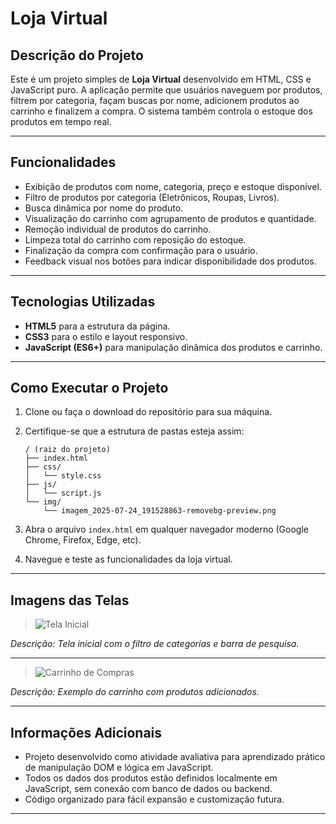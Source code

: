 # Loja Virtual

## Descrição do Projeto

Este é um projeto simples de **Loja Virtual** desenvolvido em HTML, CSS e JavaScript puro. A aplicação permite que usuários naveguem por produtos, filtrem por categoria, façam buscas por nome, adicionem produtos ao carrinho e finalizem a compra. O sistema também controla o estoque dos produtos em tempo real.

---

## Funcionalidades

* Exibição de produtos com nome, categoria, preço e estoque disponível.
* Filtro de produtos por categoria (Eletrônicos, Roupas, Livros).
* Busca dinâmica por nome do produto.
* Visualização do carrinho com agrupamento de produtos e quantidade.
* Remoção individual de produtos do carrinho.
* Limpeza total do carrinho com reposição do estoque.
* Finalização da compra com confirmação para o usuário.
* Feedback visual nos botões para indicar disponibilidade dos produtos.

---

## Tecnologias Utilizadas

* **HTML5** para a estrutura da página.
* **CSS3** para o estilo e layout responsivo.
* **JavaScript (ES6+)** para manipulação dinâmica dos produtos e carrinho.

---

## Como Executar o Projeto

1. Clone ou faça o download do repositório para sua máquina.
2. Certifique-se que a estrutura de pastas esteja assim:

   ```
   / (raiz do projeto)
   ├── index.html
   ├── css/
   │   └── style.css
   ├── js/
   │   └── script.js
   └── img/
       └── imagem_2025-07-24_191528863-removebg-preview.png
   ```
3. Abra o arquivo `index.html` em qualquer navegador moderno (Google Chrome, Firefox, Edge, etc).
4. Navegue e teste as funcionalidades da loja virtual.

---

## Imagens das Telas

> ![Tela Inicial](https://github.com/user-attachments/assets/0c2f88ca-e3f6-4dc2-9213-40de305c353c)

*Descrição: Tela inicial com o filtro de categorias e barra de pesquisa.*

---

> ![Carrinho de Compras](https://github.com/user-attachments/assets/6510b995-fb5f-481d-9909-05fdb63771aa)

*Descrição: Exemplo do carrinho com produtos adicionados.*



---

## Informações Adicionais

* Projeto desenvolvido como atividade avaliativa para aprendizado prático de manipulação DOM e lógica em JavaScript.
* Todos os dados dos produtos estão definidos localmente em JavaScript, sem conexão com banco de dados ou backend.
* Código organizado para fácil expansão e customização futura.

---
